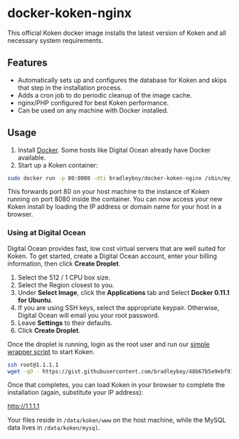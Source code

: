 # docker-koken-nginx

This official Koken docker image installs the latest version of Koken and all necessary system requirements.

## Features

* Automatically sets up and configures the database for Koken and skips that step in the installation process.
* Adds a cron job to do periodic cleanup of the image cache.
* nginx/PHP configured for best Koken performance.
* Can be used on any machine with Docker installed.

## Usage

1. Install [Docker](https://www.docker.io/gettingstarted/#h_installation). Some hosts like Digital Ocean already have Docker available.
2. Start up a Koken container:

~~~bash
sudo docker run -p 80:8080 -dti bradleyboy/docker-koken-nginx /sbin/my_init
~~~

This forwards port 80 on your host machine to the instance of Koken running on port 8080 inside the container. You can now access your new Koken install by loading the IP address or domain name for your host in a browser.

### Using at Digital Ocean

Digital Ocean provides fast, low cost virtual servers that are well suited for Koken. To get started, create a Digital Ocean account, enter your billing information, then click **Create Droplet**.

1. Select the 512 / 1 CPU box size.
2. Select the Region closest to you.
3. Under **Select Image**, click the **Applications** tab and Select **Docker 0.11.1 for Ubuntu**.
4. If you are using SSH keys, select the appropriate keypair. Otherwise, Digital Ocean will email you your root password.
5. Leave **Settings** to their defaults.
6. Click **Create Droplet**.

Once the droplet is running, login as the root user and run our [simple wrapper script](https://gist.github.com/bradleyboy/48b67b5e9ebf91031a19) to start Koken.

~~~bash
ssh root@1.1.1.1
wget -qO - https://gist.githubusercontent.com/bradleyboy/48b67b5e9ebf91031a19/raw/create_koken.sh | bash
~~~

Once that completes, you can load Koken in your browser to complete the installation (again, substitute your IP address):

http://1.1.1.1

Your files reside in `/data/koken/www` on the host machine, while the MySQL data lives in `/data/koken/mysql`.
